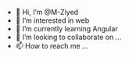 - 👋 Hi, I’m @M-Ziyed
- 👀 I’m interested in web
- 🌱 I’m currently learning Angular
- 💞️ I’m looking to collaborate on ...
- 📫 How to reach me ...

<!---
M-Ziyed/M-Ziyed is a ✨ special ✨ repository because its `README.md` (this file) appears on your GitHub profile.
You can click the Preview link to take a look at your changes.
--->
